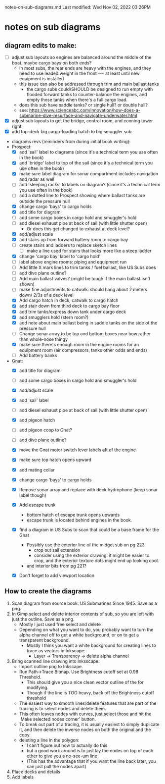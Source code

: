 notes-on-sub-diagrams.md
Last modified: Wed Nov 02, 2022  03:26PM


# notes on sub diagrams

## diagram edits to make:
* [ ] adjust sub layouts so engines are balanced around the middle of the boat. maybe cargo bays on both ends?
	* in most subs, the rear ends are heavy with the engines, and they need to use leaded weight in the front --- at least until new equipment is installed
	* this issue can also be addressed through trim and main ballast tanks 
		* the cargo subs could/SHOULD be designed to run empty with flooded forward tanks to counter-balance the engines, and empty those tanks when there's a full cargo load.
	* does this sub have saddle tanks? or single hull? or double hull?
	* see: https://www.scienceabc.com/innovation/how-does-a-submarine-dive-resurface-and-navigate-underwater.html
* [X] adjust sub layouts to get the bridge, control room, and conning tower right
* [X] add top-deck big cargo-loading hatch to big smuggler sub
* diagrams revs (reminders from during initial book writing):
* Prospect:
	* [X] add 'sail' label to diagrams (since it's a technical term you use often in the book)
	* [X] add 'bridge' label to top of the sail (since it's a technical term you use often in the book)
	* [X] make sure label diagram for sonar compartment includes navigation and radar as well
	* [ ] add 'sleeping racks' to labels on diagram? (since it's a technical term you use often in the book)
	* [ ] add a dotted line to Prospect showing where ballast tanks are outside the pressure hull
	* [X] change cargo 'bays' to cargo holds
	* [X] add title for diagram
	* [ ] add some cargo boxes in cargo hold and smuggler's hold
	* [ ] add diesel exhaust pipe at back of sail (with little shutter open)
		* Or does this get changed to exhaust at deck level?
	* [X] add/adjust scale
	* [X] add stairs up from forward battery room to cargo bay
	* [ ] create stairs and ladders to replace sketch lines
		* [ ] make a line used for stairs that looks more like a steep ladder
	* [X] change 'cargo bay' label to 'cargo hold'
	* [ ] label above engine rooms: piping and equipment run
	* [ ] Add little X mark lines to trim tanks / fuel ballast, like US Subs does
	* [ ] add dive plane outline?
	* [ ] Add main ballast valves? (might be tough if the main ballast isn't shown)
	* [ ] make fine adjustments to catwalk: should hang about 2 meters down/ 2/3s of a deck level
	* [X] Add cargo hatch in deck, catwalk to cargo hatch
	* [X] add stair down from third deck to cargo bay floor
	* [X] add trim tanks/express down tank under cargo deck
	* [X] add smugglers hold (stern room?)
	* [X] add note about main ballast being in saddle tanks on the side of the pressure hull
	* [ ] Change sonar array to be top and bottom boxes near bow rather than whole-nose thingy
	* [X] make sure there's enough room in the engine rooms for an equipment room (air compressors, tanks other odds and ends)
	* [ ] Add battery banks
* Gnat:
	* [X] add title for diagram
	* [ ] add some cargo boxes in cargo hold and smuggler's hold
	* [X] add/adjust scale
	* [X] add 'sail' label
	* [ ] add diesel exhaust pipe at back of sail (with little shutter open)
	* [X] add pigeon hatch
	* [ ] add pigeon coop to Gnat?
	* [ ] add dive plane outline?
	* [X] move the Gnat motor switch lever labels aft of the engine
	* [X] make sure top hatch opens upward
	* [X] add mating collar
	* [X] change cargo 'bays' to cargo holds
	* [X] Remove sonar array and replace with deck hydrophone (keep sonar label though)
	* [X] Add escape trunk
		* bottom hatch of escape trunk opens upwards 
		* escape trunk is located behind engines in the book.
	* [X] find a diagram in US Subs to scan that could be a base frame for the Gnat
		* Possibly use the exterior line of the midget sub on pg 223
			* crop out sail extension
			* consider using the exterior drawing: it might be easier to crop, and the exterior texture dots might end up looking cool.
		* and interior bits from pg 221?
	* [X] Don't forget to add viewport location



## How to create the diagrams
1. Scan diagram from source book: US Submarines Since 1945. Save as a png.
2. In Gimp select and delete interior contents of sub, so you are left with just the outline. Save as a png.
	* Mostly I just used free select and delete
	* Depending on what you want to do, you probably want to turn the alpha channel off to get a white background, or on to get a transparent background.
		* Mostly I think you want a white background for creating lines to trace as vectors in Inkscape:
			* Layer -> Transparency -> delete alpha channel
3. Bring scanned line drawing into Inksscape:
	* Import outline png to Inkscape. 
	* Run Path->Trace Bitmap. Use Brightness cutoff set at 0.98 Threshold. 
		* This should give you a nice clean vector outline of the for modifying.
		* Though if the line is TOO heavy, back off the Brightness cutoff threshold
	* The easiest way to smooth lines/delete features that are part of the tracing is to select nodes and delete them.
	* This often leaves nodes with curves, just select those and hit the 'Make selected nodes corner' button.
	* To break out part of a tracing, it is usually easiest to simply duplicate it, and then delete the inverse nodes on both the original and the copy.
	* deleting a line in the polygon:
		* I can't figure out how to actually do this
		* but a good work around is to just lay the nodes on top of each other to give you a no-see-um line
		* (This has the advantage that if you want the line back later, you can just pull the nodes apart)
4. Place decks and details
5. Add labels



